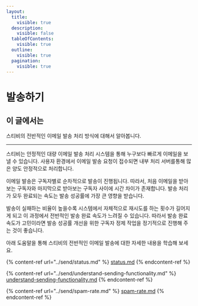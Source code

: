 ```yaml
---
layout:
  title:
    visible: true
  description:
    visible: false
  tableOfContents:
    visible: true
  outline:
    visible: true
  pagination:
    visible: true
---
```


# 발송하기

## 이 글에서는

스티비의 전반적인 이메일 발송 처리 방식에 대해서 알아봅니다.

***

스티비는 안정적인 대량 이메일 발송 처리 시스템을 통해 누구보다 빠르게 이메일을 보낼 수 있습니다. 사용자 환경에서 이메일 발송 요청이 접수되면 내부 처리 서버를통해 많은 양도 안정적으로 처리합니다. &#x20;

이메일 발송은 구독자별로 순차적으로 발송이 진행됩니다. 따라서, 처음 이메일을 받아보는 구독자와 마지막으로 받아보는 구독자 사이에 시간 차이가 존재합니다. 발송 처리가 모두 완료되는 속도는 발송 성공률에 가장 큰 영향을 받습니다.&#x20;

발송이 실패하는 비율이 높을수록 시스템에서 자체적으로 재시도를 하는 횟수가 길어지게 되고 이 과정에서 전반적인 발송 완료 속도가 느려질 수 있습니다. 따라서 발송 완료 속도가 고민이라면 발송 성공률 개선을 위한 구독자 정제 작업을 정기적으로 진행해 주는 것이 좋습니다.

아래 도움말을 통해 스티비의 전반적인 이메일 발송에 대한 자세한 내용을 학습해 보세요.

{% content-ref url="../send/status.md" %}
[status.md](../send/status.md)
{% endcontent-ref %}

{% content-ref url="../send/understand-sending-functionality.md" %}
[understand-sending-functionality.md](../send/understand-sending-functionality.md)
{% endcontent-ref %}

{% content-ref url="../send/spam-rate.md" %}
[spam-rate.md](../send/spam-rate.md)
{% endcontent-ref %}
